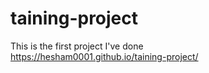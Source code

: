 # taining-project
This is the first project I've done  
https://hesham0001.github.io/taining-project/
